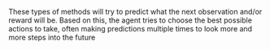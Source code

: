 These types of methods will try to predict what the next observation and/or reward will be. Based on this, the agent tries to choose the best possible actions to take, often making predictions multiple times to look more and more steps into the future